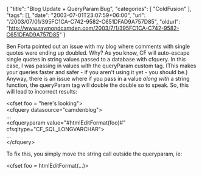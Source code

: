 {
	"title": "Blog Update + QueryParam Bug",
	"categories": [
		"ColdFusion"
	],
	"tags": [],
	"date": "2003-07-01T23:07:59+06:00",
	"url": "/2003/07/01/395FC1CA-C742-9582-C651DFAD9A757D85",
	"oldurl": "http://www.raymondcamden.com/2003/7/1/395FC1CA-C742-9582-C651DFAD9A757D85"
}

Ben Forta pointed out an issue with my blog where comments with single quotes were ending up doubled. Why? As you know, CF will auto-escape single quotes in string values passed to a database with cfquery. In this case, I was passing in values with the queryParam custom tag. (This makes your queries faster and safer - if you aren't using it yet - you should be.) Anyway, there is an issue where if you pass in a value <i>along with</i> a string function, the queryParam tag will double the double so to speak. So, this will lead to incorrect results: 

&lt;cfset foo = "here's looking"&gt;<br>
&lt;cfquery datasource="camdenblog"&gt;<br>
...<br>
&lt;cfqueryparam value="#htmlEditFormat(foo)#" cfsqltype="CF_SQL_LONGVARCHAR"&gt;<br>
...<br>
&lt;/cfquery&gt;

To fix this, you simply move the string call outside the queryparam, ie: 

&lt;cfset foo = htmlEditFormat(...)&gt;